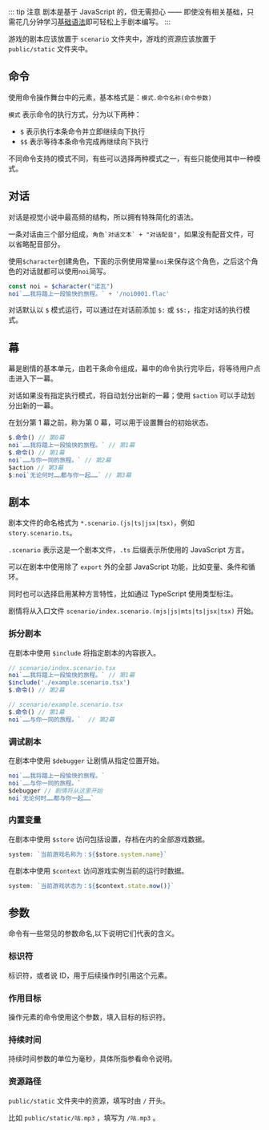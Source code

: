 ::: tip 注意
剧本是基于 JavaScript 的，但无需担心 —— 即使没有相关基础，只需花几分钟学习[基础语法](./code)即可轻松上手剧本编写。
:::

游戏的剧本应该放置于 `scenario` 文件夹中，游戏的资源应该放置于 `public/static` 文件夹中。

## 命令

使用命令操作舞台中的元素，基本格式是：`模式.命令名称(命令参数)`

`模式` 表示命令的执行方式，分为以下两种：

-   `$` 表示执行本条命令并立即继续向下执行
-   `$$` 表示等待本条命令完成再继续向下执行

不同命令支持的模式不同，有些可以选择两种模式之一，有些只能使用其中一种模式。

## 对话

对话是视觉小说中最高频的结构，所以拥有特殊简化的语法。

一条对话由三个部分组成，`` 角色`对话文本` + "对话配音" ``，如果没有配音文件，可以省略配音部分。

使用`$character`创建角色，下面的示例使用常量`noi`来保存这个角色，之后这个角色的对话就都可以使用`noi`简写。

```ts
const noi = $character("诺瓦")
noi`……我将踏上一段愉快的旅程。` + '/noi0001.flac'
```

对话默认以 `$` 模式运行，可以通过在对话前添加 `$:` 或 `$$:`，指定对话的执行模式。

## 幕

幕是剧情的基本单元，由若干条命令组成，幕中的命令执行完毕后，将等待用户点击进入下一幕。

对话如果没有指定执行模式，将自动划分出新的一幕；使用 `$action` 可以手动划分出新的一幕。

在划分第 1 幕之前，称为第 0 幕，可以用于设置舞台的初始状态。

```ts
$.命令() // 第0幕
noi`……我将踏上一段愉快的旅程。` // 第1幕
$.命令() // 第1幕
noi`……与你一同的旅程。` // 第2幕
$action // 第3幕
$:noi`无论何时……都与你一起……` // 第3幕
```

## 剧本

剧本文件的命名格式为 `*.scenario.(js|ts|jsx|tsx)`，例如 `story.scenario.ts`。

`.scenario` 表示这是一个剧本文件，`.ts` 后缀表示所使用的 JavaScript 方言。

可以在剧本中使用除了 `export` 外的全部 JavaScript 功能，比如变量、条件和循环。

同时也可以选择启用某种方言特性，比如通过 TypeScript 使用类型标注。

剧情将从入口文件 `scenario/index.scenario.(mjs|js|mts|ts|jsx|tsx)` 开始。

### 拆分剧本

在剧本中使用 `$include` 将指定剧本的内容嵌入。

```ts
// scenario/index.scenario.tsx
noi`……我将踏上一段愉快的旅程。` // 第1幕
$include('./example.scenario.tsx')
$.命令() // 第2幕
```

```ts
// scenario/example.scenario.tsx
$.命令() // 第1幕
noi`……与你一同的旅程。`  // 第2幕
```

### 调试剧本

在剧本中使用 `$debugger` 让剧情从指定位置开始。

```ts
noi`……我将踏上一段愉快的旅程。`
noi`……与你一同的旅程。`
$debugger // 剧情将从这里开始
noi`无论何时……都与你一起……`
```

### 内置变量

在剧本中使用 `$store` 访问包括设置，存档在内的全部游戏数据。

```ts
system: `当前游戏名称为：${$store.system.name}`
```

在剧本中使用 `$context` 访问游戏实例当前的运行时数据。

```ts
system: `当前游戏状态为：${$context.state.now()}`
```

## 参数

命令有一些常见的参数命名,以下说明它们代表的含义。

### 标识符

标识符，或者说 ID，用于后续操作时引用这个元素。

### 作用目标

操作元素的命令使用这个参数，填入目标的标识符。

### 持续时间

持续时间参数的单位为毫秒，具体所指参看命令说明。

### 资源路径

`public/static` 文件夹中的资源，填写时由 `/` 开头。

比如 `public/static/咕.mp3` ，填写为 `/咕.mp3` 。
